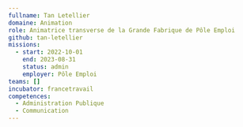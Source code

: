 ```yaml
---
fullname: Tan Letellier
domaine: Animation
role: Animatrice transverse de la Grande Fabrique de Pôle Emploi
github: tan-letellier
missions:
  - start: 2022-10-01
    end: 2023-08-31
    status: admin
    employer: Pôle Emploi
teams: []
incubator: francetravail
competences:
  - Administration Publique
  - Communication
---
```

